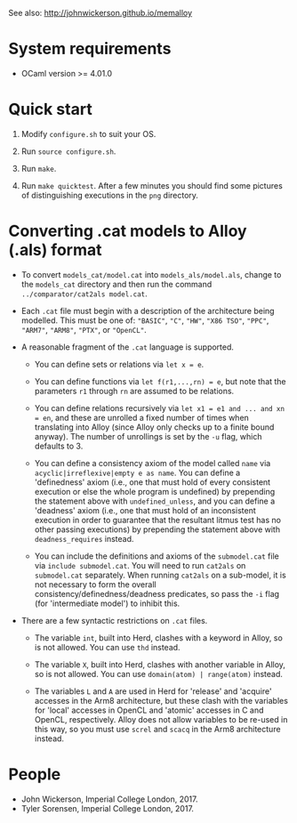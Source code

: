 See also: http://johnwickerson.github.io/memalloy


# System requirements

- OCaml version >= 4.01.0

# Quick start

1. Modify `configure.sh` to suit your OS.

2. Run `source configure.sh`.

3. Run `make`.

4. Run `make quicktest`. After a few minutes you should find some
   pictures of distinguishing executions in the `png` directory.

# Converting .cat models to Alloy (.als) format

- To convert `models_cat/model.cat` into `models_als/model.als`,
  change to the `models_cat` directory and then run the command
  `../comparator/cat2als model.cat`.

- Each `.cat` file must begin with a description of the architecture
  being modelled. This must be one of: `"BASIC"`, `"C"`, `"HW"`, `"X86
  TSO"`, `"PPC"`, `"ARM7"`, `"ARM8"`, `"PTX"`, or `"OpenCL"`.

- A reasonable fragment of the `.cat` language is supported.

    - You can define sets or relations via `let x = e`.

    - You can define functions via `let f(r1,...,rn) = e`, but note
      that the parameters `r1` through `rn` are assumed to be
      relations.
	  
    - You can define relations recursively via `let x1 = e1 and
      ... and xn = en`, and these are unrolled a fixed number of times
      when translating into Alloy (since Alloy only checks up to a
      finite bound anyway). The number of unrollings is set by the
      `-u` flag, which defaults to 3.
	  
    - You can define a consistency axiom of the model called `name`
      via `acyclic|irreflexive|empty e as name`. You can define a
      'definedness' axiom (i.e., one that must hold of every
      consistent execution or else the whole program is undefined) by
      prepending the statement above with `undefined_unless`, and you
      can define a 'deadness' axiom (i.e., one that must hold of an
      inconsistent execution in order to guarantee that the resultant
      litmus test has no other passing executions) by prepending the
      statement above with `deadness_requires` instead.

    - You can include the definitions and axioms of the `submodel.cat`
      file via `include submodel.cat`. You will need to run `cat2als`
      on `submodel.cat` separately. When running `cat2als` on a
      sub-model, it is not necessary to form the overall
      consistency/definedness/deadness predicates, so pass the `-i`
      flag (for 'intermediate model') to inhibit this.

- There are a few syntactic restrictions on `.cat` files.

    - The variable `int`, built into Herd, clashes with a keyword in
      Alloy, so is not allowed. You can use `thd` instead.

    - The variable `X`, built into Herd, clashes with another variable
      in Alloy, so is not allowed. You can use `domain(atom) |
      range(atom)` instead.

    - The variables `L` and `A` are used in Herd for 'release' and
      'acquire' accesses in the Arm8 architecture, but these clash
      with the variables for 'local' accesses in OpenCL and 'atomic'
      accesses in C and OpenCL, respectively. Alloy does not allow
      variables to be re-used in this way, so you must use `screl` and
      `scacq` in the Arm8 architecture instead.

# People

- John Wickerson, Imperial College London, 2017.
- Tyler Sorensen, Imperial College London, 2017.
